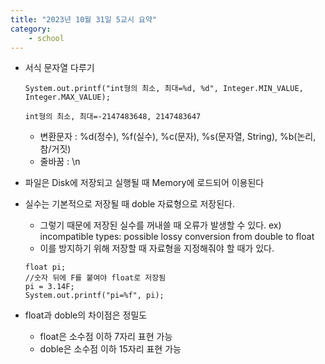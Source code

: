 ```yaml
---
title: "2023년 10월 31일 5교시 요약"
category:
    - school
---
```


- 서식 문자열 다루기
  ```
  System.out.printf("int형의 최소, 최대=%d, %d", Integer.MIN_VALUE, Integer.MAX_VALUE);
  ```
  ```
  int형의 최소, 최대=-2147483648, 2147483647
  ```
  - 변환문자 : %d(정수), %f(실수), %c(문자), %s(문자열, String), %b(논리, 참/거짓)
  - 줄바꿈 : \n



- 파일은 Disk에 저장되고 실행될 때 Memory에 로드되어 이용된다
- 실수는 기본적으로 저장될 때 doble 자료형으로 저장된다.
    - 그렇기 때문에 저장된 실수를 꺼내쓸 때 오류가 발생할 수 있다. ex) incompatible types: possible lossy conversion from double to float
    - 이를 방지하기 위해 저장할 때 자료형을 지정해줘야 할 때가 있다.
     ```
     float pi;
     //숫자 뒤에 F를 붙여야 float로 저장됨
     pi = 3.14F; 
     System.out.printf("pi=%f", pi);
     ```
- float과 doble의 차이점은 정밀도
  - float은 소수점 이하 7자리 표현 가능
  - doble은 소수점 이하 15자리 표현 가능